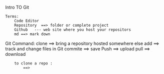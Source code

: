 
Intro TO Git 

    Terms:
        Code Editor
        Repository  ==> folder or complete project
        Github   --- web site where you host your repositors
        md ==> mark down 
Git Command:
        clone ==> bring a repository hosted somewhere else
        add   ==> track and change files in Git
        commite ==> save 
        Push    ==> upload
        pull    ==> download

        to clone a repo :
            ==> 
